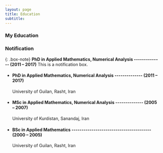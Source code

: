 ```yaml
---
layout: page
title: Education
subtitle: 
---
```



### My Education

### Notification

{: .box-note}
**PhD in Applied Mathematics, Numerical Analysis -------------- (2011 – 2017)** 
This is a notification box.

- #### PhD in Applied Mathematics, Numerical Analysis -------------- (2011 – 2017)
    University of Guilan, Rasht, Iran

- #### MSc in Applied Mathematics, Numerical Analysis -------------- (2005 – 2007)
    University of Kurdistan, Sanandaj, Iran

- #### BSc in Applied Mathematics ---------------------------------------- (2000 – 2005)
    University of Guilan, Rasht, Iran
